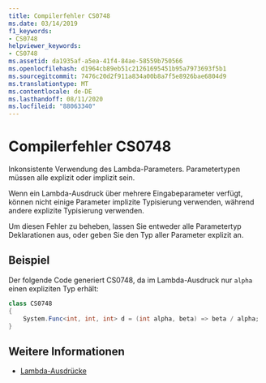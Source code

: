 ```yaml
---
title: Compilerfehler CS0748
ms.date: 03/14/2019
f1_keywords:
- CS0748
helpviewer_keywords:
- CS0748
ms.assetid: da1935af-a5ea-41f4-84ae-58559b750566
ms.openlocfilehash: d1964cb89eb51c21261695451b95a7973693f5b1
ms.sourcegitcommit: 7476c20d2f911a834a00b8a7f5e8926bae6804d9
ms.translationtype: MT
ms.contentlocale: de-DE
ms.lasthandoff: 08/11/2020
ms.locfileid: "88063340"
---
```

# <a name="compiler-error-cs0748"></a>Compilerfehler CS0748

Inkonsistente Verwendung des Lambda-Parameters. Parametertypen müssen alle explizit oder implizit sein.
  
Wenn ein Lambda-Ausdruck über mehrere Eingabeparameter verfügt, können nicht einige Parameter implizite Typisierung verwenden, während andere explizite Typisierung verwenden.

Um diesen Fehler zu beheben, lassen Sie entweder alle Parametertyp Deklarationen aus, oder geben Sie den Typ aller Parameter explizit an.
  
## <a name="example"></a>Beispiel

Der folgende Code generiert CS0748, da im Lambda-Ausdruck nur `alpha` einen expliziten Typ erhält:

```csharp
class CS0748  
{  
    System.Func<int, int, int> d = (int alpha, beta) => beta / alpha;
}  
```

## <a name="see-also"></a>Weitere Informationen

- [Lambda-Ausdrücke](../language-reference/operators/lambda-expressions.md)
